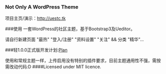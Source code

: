 ### Not Only A WordPress Theme
项目主页/演示：http://uestc.tk

###使用
一套WordPress的社区主题，基于Bootstrap3及Ueditor。 

请自行新建页面 "最热" "登入/注册" "资料设置" "关注" && 分类 "精华"...

###轻1.0.0正式版开发计划:[Plan](https://github.com/enirehtac/Qing/wiki/Plan)

使用和常规主题一样，上传启用没有特别的插件要求，目前主题通用性不强，需按需改动代码:D
####Licensed under MIT licence.
